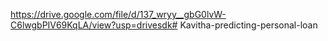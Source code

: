https://drive.google.com/file/d/137_wryy__gbG0lvW-C6lwgbPIV69KqLA/view?usp=drivesdk# Kavitha-predicting-personal-loan
